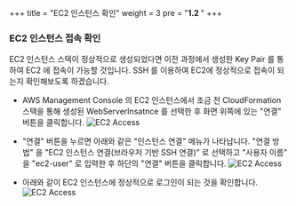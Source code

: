 +++
title = "EC2 인스턴스 확인"
weight = 3
pre = "<b>1.2 </b>"
+++

### EC2 인스턴스 접속 확인
EC2 인스턴스 스택이 정상적으로 생성되었다면 이전 과정에서 생성한 Key Pair 를 통하여 EC2 에 접속이 가능할 것입니다. SSH 를 이용하여 EC2에 정상적으로 접속이 되는지 확인해보도록 하겠습니다.

- AWS Management Console 의 EC2 인스턴스에서 조금 전 CloudFormation 스택을 통해 생성된 WebServerInsatnce 를 선택한 후 화면 위쪽에 있는 "연결" 버튼을 클릭합니다.
![EC2 Access](/images/ec2instance_connect1.png)

- "연결" 버튼을 누르면 아래와 같은 "인스턴스 연결" 메뉴가 나타납니다. "연결 방법" 을 "EC2 인스턴스 연결(브라우저 기반 SSH 연결)" 로 선택하고 "사용자 이름" 을 "ec2-user" 로 입력한 후 하단의 "연결" 버튼을 클릭합니다.
![EC2 Access](/images/ec2instance_connect2.png)

- 아래와 같이 EC2 인스턴스에 정상적으로 로그인이 되는 것을 확인합니다.
![EC2 Access](/images/ec2instance_connect3.png)


